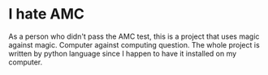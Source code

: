 # I hate AMC
As a person who didn't pass the AMC test, this is a project that uses magic against magic. Computer against computing question.
The whole project is written by python language since I happen to have it installed on my computer.
